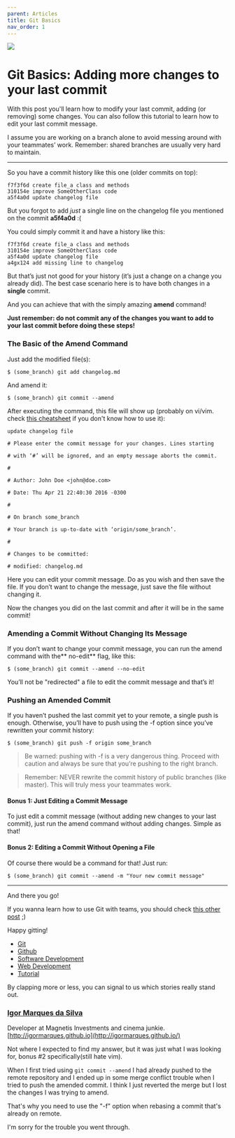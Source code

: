 ```yaml
---
parent: Articles
title: Git Basics
nav_order: 1
---
```



![](https://cdn-images-1.medium.com/max/1000/1*XFPXLVyqY0kDkvzIOaD9kw.png)

# Git Basics: Adding more changes to your last commit

With this post you'll learn how to modify your last commit, adding (or removing)
some changes. You can also follow this tutorial to learn how to edit your last
commit message.

I assume you are working on a branch alone to avoid messing around with your
teammates’ work. Remember: shared branches are usually very hard to maintain.

*****

So you have a commit history like this one (older commits on top):

    f7f3f6d create file_a class and methods
    310154e improve SomeOtherClass code
    a5f4a0d update changelog file

But you forgot to add *just* a single line on the changelog file you mentioned
on the commit **a5f4a0d** :(

You could simply commit it and have a history like this:

    f7f3f6d create file_a class and methods
    310154e improve SomeOtherClass code
    a5f4a0d update changelog file
    a4gx124 add missing line to changelog

But that’s just not good for your history (it’s just a change on a change you
already did). The best case scenario here is to have both changes in a
**single** commit.

And you can achieve that with the simply amazing **amend** command!

**Just remember: do not commit any of the changes you want to add to your last
commit before doing these steps!**

### The Basic of the Amend Command

Just add the modified file(s):

    $ (some_branch) git add changelog.md

And amend it:

    $ (some_branch) git commit --amend

After executing the command, this file will show up (probably on vi/vim. check
[this cheatsheet](https://www.fprintf.net/vimCheatSheet.html) if you don't know
how to use it):

    update changelog file

    # Please enter the commit message for your changes. Lines starting

    # with ‘#’ will be ignored, and an empty message aborts the commit.

    #

    # Author: John Doe <john@doe.com>

    # Date: Thu Apr 21 22:40:30 2016 -0300

    #

    # On branch some_branch

    # Your branch is up-to-date with ‘origin/some_branch’.

    #

    # Changes to be committed:

    # modified: changelog.md

Here you can edit your commit message. Do as you wish and then save the file. If
you don’t want to change the message, just save the file without changing it.

Now the changes you did on the last commit and after it will be in the same
commit!

### Amending a Commit Without Changing Its Message

If you don’t want to change your commit message, you can run the amend command
with the** no-edit** flag, like this:

    $ (some_branch) git commit --amend --no-edit

You’ll not be "redirected" a file to edit the commit message and that’s it!

### Pushing an Amended Commit

If you haven’t pushed the last commit yet to your remote, a single push is
enough. Otherwise, you’ll have to push using the -f option since you’ve
rewritten your commit history:

    $ (some_branch) git push -f origin some_branch

> Be warned: pushing with -f is a very dangerous thing. Proceed with caution and
> always be sure that you’re pushing to the right branch.

> Remember: NEVER rewrite the commit history of public branches (like master).
> This will truly mess your teammates work.

#### Bonus 1: Just Editing a Commit Message

To just edit a commit message (without adding new changes to your last commit),
just run the amend command without adding changes. Simple as that!

#### Bonus 2: Editing a Commit Without Opening a File

Of course there would be a command for that! Just run:

    $ (some_branch) git commit --amend -m "Your new commit message"

*****

And there you go!

If you wanna learn how to use Git with teams, you should check [this other
post](https://blog.codeminer42.com/git-workflow-basics-d405746f6205) ;)

Happy gitting!

* [Git](https://medium.com/tag/git?source=post)
* [Github](https://medium.com/tag/github?source=post)
* [Software Development](https://medium.com/tag/software-development?source=post)
* [Web Development](https://medium.com/tag/web-development?source=post)
* [Tutorial](https://medium.com/tag/tutorial?source=post)

By clapping more or less, you can signal to us which stories really stand out.

### [Igor Marques da Silva](https://medium.com/@igor_marques)

Developer at Magnetis Investments and cinema junkie.
[http://igormarques.github.io](http://igormarques.github.io/)

Not where I expected to find my answer, but it was just what I was looking for,
bonus #2 specifically(still hate vim).

When I first tried using `git commit --amend` I had already pushed to the remote
repository and I ended up in some merge conflict trouble when I tried to push
the amended commit. I think I just reverted the merge but I lost the changes I
was trying to amend.

That's why you need to use the "-f" option when rebasing a commit that's already
on remote.

I'm sorry for the trouble you went through.
